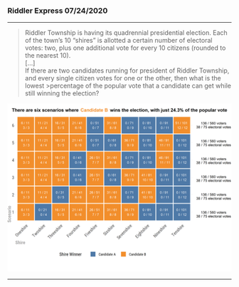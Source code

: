 ### Riddler Express 07/24/2020

---

>Riddler Township is having its quadrennial presidential election. Each of the town’s 10 “shires” is allotted a certain number of electoral votes: two, plus one additional vote for every 10 citizens (rounded to the nearest 10).<br/>[...]<br/>If there are two candidates running for president of Riddler Township, and every single citizen votes for one or the other, then what is the lowest >percentage of the popular vote that a candidate can get while still winning the election?

![](final_plot.png)

---
